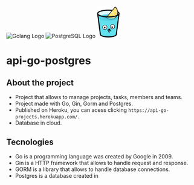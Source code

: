 <div style="display: inline_block, align-items: center">
    <img alt="Golang Logo" height="70" width="70" src="https://cdn.jsdelivr.net/gh/devicons/devicon/icons/go/go-original-wordmark.svg" />
    <img alt="PostgreSQL Logo" height="70" width="60" src="https://cdn.jsdelivr.net/gh/devicons/devicon/icons/postgresql/postgresql-original.svg" />
    <img alt="PostgreSQL Logo" width="60" src="https://raw.githubusercontent.com/gin-gonic/logo/master/color.png" />
</div>

# api-go-postgres

## About the project

- Project that allows to manage projects, tasks, members and teams.
- Project made with Go, Gin, Gorm and Postgres.
- Published on Heroku, you can acess clicking `https://api-go-projects.herokuapp.com/.`
- Database in cloud.

## Tecnologies

- Go is a programming language was created by Google in 2009.
- Gin is a HTTP framework that allows to handle request and response.
- GORM is a library that allows to handle database connections.
- Postgres is a database created in
